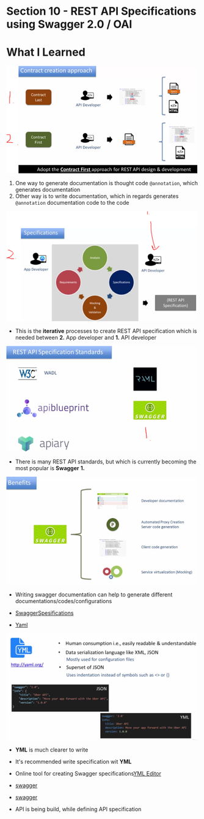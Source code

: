 # Section 10 - REST API Specifications using Swagger 2.0 / OAI

# What I Learned

<img src="restApiDocumentationWays.PNG" alt="alt text" width="500"/>

1. One way to generate documentation is thought code `@annotation`, which generates documentation 
2. Other way is to write documentation, which in regards generates `@annotation` documentation code to the code

<img src="documentationIteration.PNG" alt="alt text" width="500"/>

- This is the **iterative** processes to create REST API specification which is needed between **2.** App developer and **1.** API developer

<img src="restAPIdocumentationStandard.PNG" alt="alt text" width="500"/>

- There is many REST API standards, but which is currently becoming the most popular is **Swagger** **1.**

<img src="swaggerBenifits.PNG" alt="alt text" width="500"/>

- Writing swagger documentation can help to generate different documentations/codes/configurations 

- [SwaggerSpesifications](https://swagger.io/specification/)
- [Yaml](https://yaml.org/)

<img src="yml.PNG" alt="alt text" width="500"/>

- **YML** is much clearer to write 

- It's recommended write specification wit **YML**

- Online tool for creating Swagger specifications[YML Editor](https://editor.swagger.io/)

- [swagger](https://www.npmjs.com/package/swagger)
- [swagger](https://www.npmjs.com/package/swagger-editor)

- API is being build, while defining API specification 